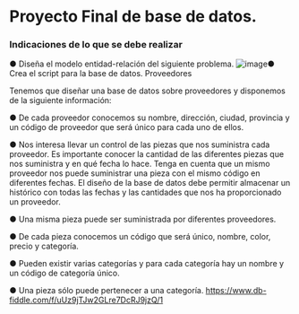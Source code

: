 # Proyecto Final de base de datos.
### Indicaciones de lo que se debe realizar

● Diseña el modelo entidad-relación del siguiente problema.
![image](https://user-images.githubusercontent.com/101816484/178052419-bdb958c5-b1f5-4d2a-9038-62b87e9efebf.png)● Crea el script para la base de datos.
Proveedores

Tenemos que diseñar una base de datos sobre proveedores y disponemos de
la siguiente información:

● De cada proveedor conocemos su nombre, dirección, ciudad, provincia y
un código de proveedor que será único para cada uno de ellos.

● Nos interesa llevar un control de las piezas que nos suministra cada
proveedor. Es importante conocer la cantidad de las diferentes piezas
que nos suministra y en qué fecha lo hace. Tenga en cuenta que un
mismo proveedor nos puede suministrar una pieza con el mismo código
en diferentes fechas. El diseño de la base de datos debe permitir
almacenar un histórico con todas las fechas y las cantidades que nos ha
proporcionado un proveedor.

● Una misma pieza puede ser suministrada por diferentes proveedores.

● De cada pieza conocemos un código que será único, nombre, color,
precio y categoría.

● Pueden existir varias categorías y para cada categoría hay un nombre y
un código de categoría único.

● Una pieza sólo puede pertenecer a una categoría.
https://www.db-fiddle.com/f/uUz9jTJw2GLre7DcRJ9jzQ/1
